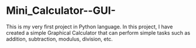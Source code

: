 # Mini_Calculator--GUI-
This is my very first project in Python language. In this project, I have created a simple Graphical Calculator that can perform simple tasks such as addition, subtraction, modulus, division, etc. 
